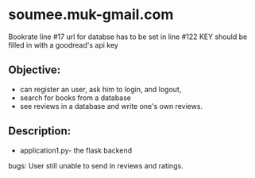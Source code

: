 # soumee.muk-gmail.com
Bookrate
line #17 url for databse has to be set in
line #122 KEY should be filled in with a goodread's api key

## Objective:
* can register an user, ask him to login, and logout, 
* search for books from a database
* see reviews in a database and write one's own reviews.

## Description:
* application1.py- the flask backend

bugs: User still unable to send in reviews and ratings.
